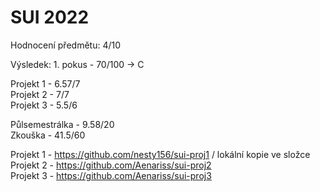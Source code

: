 # SUI 2022
Hodnocení předmětu: 4/10

Výsledek: 1. pokus - 70/100 -> C

Projekt 1 - 6.57/7
<br>
Projekt 2 - 7/7
<br>
Projekt 3 - 5.5/6

Půlsemestrálka - 9.58/20
<br>
Zkouška - 41.5/60


Projekt 1 - https://github.com/nesty156/sui-proj1 / lokální kopie ve složce
<br>
Projekt 2 - https://github.com/Aenariss/sui-proj2
<br>
Projekt 3 - https://github.com/Aenariss/sui-proj3